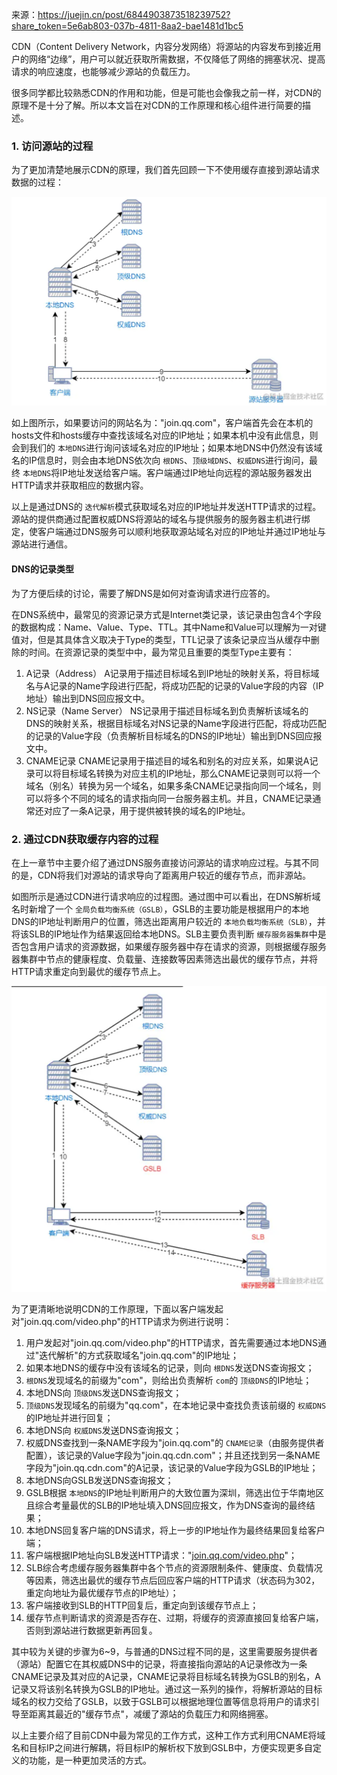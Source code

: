 来源：https://juejin.cn/post/6844903873518239752?share_token=5e6ab803-037b-4811-8aa2-bae1481d1bc5


CDN（Content Delivery Network，内容分发网络）将源站的内容发布到接近用户的网络“边缘”，用户可以就近获取所需数据，不仅降低了网络的拥塞状况、提高请求的响应速度，也能够减少源站的负载压力。

很多同学都比较熟悉CDN的作用和功能，但是可能也会像我之前一样，对CDN的原理不是十分了解。所以本文旨在对CDN的工作原理和核心组件进行简要的描述。

### 1. 访问源站的过程

为了更加清楚地展示CDN的原理，我们首先回顾一下不使用缓存直接到源站请求数据的过程：

![1677209625034](image/原理/1677209625034.png)

如上图所示，如果要访问的网站名为："join.qq.com"，客户端首先会在本机的hosts文件和hosts缓存中查找该域名对应的IP地址；如果本机中没有此信息，则会到我们的 `本地DNS`进行询问该域名对应的IP地址；如果本地DNS中仍然没有该域名的IP信息时，则会由本地DNS依次向 `根DNS`、`顶级域DNS`、`权威DNS`进行询问，最终 `本地DNS`将IP地址发送给客户端。客户端通过IP地址向远程的源站服务器发出HTTP请求并获取相应的数据内容。

以上是通过DNS的 `迭代解析`模式获取域名对应的IP地址并发送HTTP请求的过程。源站的提供商通过配置权威DNS将源站的域名与提供服务的服务器主机进行绑定，使客户端通过DNS服务可以顺利地获取源站域名对应的IP地址并通过IP地址与源站进行通信。

#### DNS的记录类型

为了方便后续的讨论，需要了解DNS是如何对查询请求进行应答的。

在DNS系统中，最常见的资源记录方式是Internet类记录，该记录由包含4个字段的数据构成：Name、Value、Type、TTL。其中Name和Value可以理解为一对键值对，但是其具体含义取决于Type的类型，TTL记录了该条记录应当从缓存中删除的时间。在资源记录的类型中中，最为常见且重要的类型Type主要有：

1. A记录（Address）
   A记录用于描述目标域名到IP地址的映射关系，将目标域名与A记录的Name字段进行匹配，将成功匹配的记录的Value字段的内容（IP地址）输出到DNS回应报文中。
2. NS记录（Name Server）
   NS记录用于描述目标域名到负责解析该域名的DNS的映射关系，根据目标域名对NS记录的Name字段进行匹配，将成功匹配的记录的Value字段（负责解析目标域名的DNS的IP地址）输出到DNS回应报文中。
3. CNAME记录
   CNAME记录用于描述目的域名和别名的对应关系，如果说A记录可以将目标域名转换为对应主机的IP地址，那么CNAME记录则可以将一个域名（别名）转换为另一个域名，如果多条CNAME记录指向同一个域名，则可以将多个不同的域名的请求指向同一台服务器主机。并且，CNAME记录通常还对应了一条A记录，用于提供被转换的域名的IP地址。

### 2. 通过CDN获取缓存内容的过程

在上一章节中主要介绍了通过DNS服务直接访问源站的请求响应过程。与其不同的是，CDN将我们对源站的请求导向了距离用户较近的缓存节点，而非源站。

如图所示是通过CDN进行请求响应的过程图。通过图中可以看出，在DNS解析域名时新增了一个 `全局负载均衡系统（GSLB）`，GSLB的主要功能是根据用户的本地DNS的IP地址判断用户的位置，筛选出距离用户较近的 `本地负载均衡系统（SLB）`，并将该SLB的IP地址作为结果返回给本地DNS。SLB主要负责判断 `缓存服务器集群`中是否包含用户请求的资源数据，如果缓存服务器中存在请求的资源，则根据缓存服务器集群中节点的健康程度、负载量、连接数等因素筛选出最优的缓存节点，并将HTTP请求重定向到最优的缓存节点上。

![1677209641937](image/原理/1677209641937.png)

为了更清晰地说明CDN的工作原理，下面以客户端发起对"join.qq.com/video.php"的HTTP请求为例进行说明：

1. 用户发起对"join.qq.com/video.php"的HTTP请求，首先需要通过本地DNS通过"迭代解析"的方式获取域名"join.qq.com"的IP地址；
2. 如果本地DNS的缓存中没有该域名的记录，则向 `根DNS`发送DNS查询报文；
3. `根DNS`发现域名的前缀为"com"，则给出负责解析 `com`的 `顶级DNS`的IP地址；
4. 本地DNS向 `顶级DNS`发送DNS查询报文；
5. `顶级DNS`发现域名的前缀为"qq.com"，在本地记录中查找负责该前缀的 `权威DNS`的IP地址并进行回复；
6. 本地DNS向 `权威DNS`发送DNS查询报文；
7. 权威DNS查找到一条NAME字段为"join.qq.com"的 `CNAME记录`（由服务提供者配置），该记录的Value字段为"join.qq.cdn.com"；并且还找到另一条NAME字段为"join.qq.cdn.com"的A记录，该记录的Value字段为GSLB的IP地址；
8. 本地DNS向GSLB发送DNS查询报文；
9. GSLB根据 `本地DNS`的IP地址判断用户的大致位置为深圳，筛选出位于华南地区且综合考量最优的SLB的IP地址填入DNS回应报文，作为DNS查询的最终结果；
10. 本地DNS回复客户端的DNS请求，将上一步的IP地址作为最终结果回复给客户端；
11. 客户端根据IP地址向SLB发送HTTP请求："[join.qq.com/video.php](https://link.juejin.cn?target=https%3A%2F%2Fjoin.qq.com%2Fvideo.php "https://join.qq.com/video.php")"；
12. SLB综合考虑缓存服务器集群中各个节点的资源限制条件、健康度、负载情况等因素，筛选出最优的缓存节点后回应客户端的HTTP请求（状态码为302，重定向地址为最优缓存节点的IP地址）；
13. 客户端接收到SLB的HTTP回复后，重定向到该缓存节点上；
14. 缓存节点判断请求的资源是否存在、过期，将缓存的资源直接回复给客户端，否则到源站进行数据更新再回复。

其中较为关键的步骤为6~9，与普通的DNS过程不同的是，这里需要服务提供者（源站）配置它在其权威DNS中的记录，将直接指向源站的A记录修改为一条CNAME记录及其对应的A记录，CNAME记录将目标域名转换为GSLB的别名，A记录又将该别名转换为GSLB的IP地址。通过这一系列的操作，将解析源站的目标域名的权力交给了GSLB，以致于GSLB可以根据地理位置等信息将用户的请求引导至距离其最近的"缓存节点"，减缓了源站的负载压力和网络拥塞。

以上主要介绍了目前CDN中最为常见的工作方式，这种工作方式利用CNAME将域名和目标IP之间进行解耦，将目标IP的解析权下放到GSLB中，方便实现更多自定义的功能，是一种更加灵活的方式。
